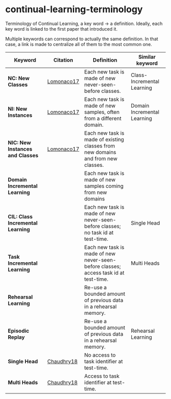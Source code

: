 # continual-learning-terminology

Terminology of Continual Learning, a key word -> a definition. Ideally, each key word is linked to the first paper that introduced it.

Multiple keywords can correspond to actually the same definition. In that case, a link is made to centralize all of them to the most common one.


| Keyword  | Citation  | Definition | Similar keyword  |
|----------|-----------|------------|------------------|
|  **NC: New Classes** | [Lomonaco17](https://arxiv.org/abs/1705.03550) | Each new task is made of new never-seen-before classes. | Class-Incremental Learning |
|  **NI: New Instances** | [Lomonaco17](https://arxiv.org/abs/1705.03550) | Each new task is made of new samples, often from a different domain. | Domain Incremental Learning |
|  **NIC: New Instances and Classes** | [Lomonaco17](https://arxiv.org/abs/1705.03550) | Each new task is made of existing classes from new domains and from new classes. |  |
|  **Domain Incremental Learning** |  | Each new task is made of new samples coming from new domains |  |
| **CIL: Class Incremental Learning** | | Each new task is made of new never-seen-before classes; no task id at test-time. | Single Head |
| **Task Incremental Learning** | | Each new task is made of new never-seen-before classes; access task id at test-time. | Multi Heads |
| **Rehearsal Learning** | | Re-use a bounded amount of previous data in a rehearsal memory. | |
| **Episodic Replay** | | Re-use a bounded amount of previous data in a rehearsal memory. | Rehearsal Learning |
| **Single Head** | [Chaudhry18](https://arxiv.org/abs/1801.10112) | No access to task identifier at test-time. | |
| **Multi Heads** | [Chaudhry18](https://arxiv.org/abs/1801.10112) | Access to task identifier at test-time. | |


